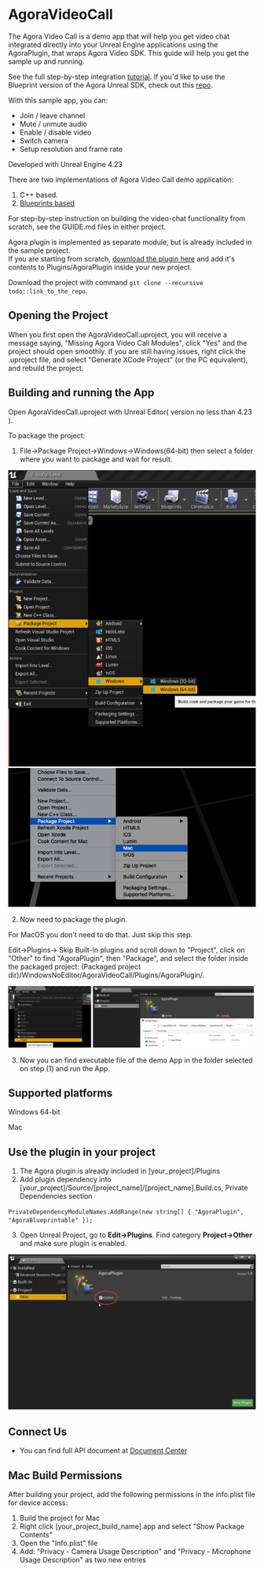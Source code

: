 # AgoraVideoCall

The Agora Video Call is a demo app that will help you get video chat integrated directly into your Unreal Engine applications using the AgoraPlugin, that wraps Agora Video SDK. This guide will help you get the sample up and running.

See the full step-by-step integration [tutorial](GUIDE.md). If you'd like to use the Blueprint version of the Agora Unreal SDK, check out this [repo](https://github.com/AgoraIO-Community/Agora-Unreal-SDK-Blueprint).

With this sample app, you can:

- Join / leave channel
- Mute / unmute audio
- Enable / disable video
- Switch camera
- Setup resolution and frame rate 

Developed with Unreal Engine 4.23

There are two implementations of Agora Video Call demo application:
1) C++ based.
2) [Blueprints based](https://github.com/AgoraIO-Community/Agora-Unreal-SDK-Blueprint)

For step-by-step instruction on building the video-chat functionality from scratch, see the GUIDE.md files in either project.

Agora plugin is implemented as separate module, but is already included in the sample project.  
If you are starting from scratch, [download the plugin here](https://gitlab.nixdev.co/agora.io/agora.io-ue-plugin) and add it's contents to Plugins/AgoraPlugin inside your new project.

Download the project with command `git clone --recursive todo::link_to_the_repo`.

## Opening the Project
When you first open the AgoraVideoCall.uproject, you will receive a message saying, "Missing Agora Video Call Modules", click "Yes" and the project should open smoothly. 
If you are still having issues, right click the .uproject file, and select "Generate XCode Project" (or the PC equivalent), and rebuild the project.

## Building and running the App

Open AgoraVideoCall.uproject with Unreal Editor( version no less than 4.23 ).

To package the project:

1) File->Package Project->Windows->Windows(64-bit) then select a folder where you want to package and wait for result.

![Alt text](ReadMeImages/HowToPackageProject.png?raw=true "PackageProject")
![Alt text](ReadMeImages/HowToPackageProjectMac.png?raw=true "PackageProject")

2) Now need to package the plugin. 

For MacOS you don't need to do that. Just skip this step.

Edit->Plugins-> Skip Built-In plugins and scroll down to "Project", click on "Other" to find "AgoraPlugin", then "Package", and select the folder inside the packaged project:
(Packaged project dir)/WindowsNoEditor/AgoraVideoCall/Plugins/AgoraPlugin/.

![Alt text](ReadMeImages/HowToPackagePlugin.png?raw=true "PackagePlugin")

3) Now you can find executable file of the demo App in the folder selected on step (1) and run the App.

## Supported platforms

Windows 64-bit

Mac

## Use the plugin in your project

1. The Agora plugin is already included in [your_project]/Plugins
2. Add plugin dependency into [your_project]/Source/[project_name]/[project_name].Build.cs, Private Dependencies section

`PrivateDependencyModuleNames.AddRange(new string[] { "AgoraPlugin", "AgoraBlueprintable" });`

3. Open Unreal Project, go to **Edit->Plugins**. Find category **Project->Other** and make sure plugin is enabled.

![Enable Plugin](ReadMeImages/PluginEnabledCheck.png)

## Connect Us

- You can find full API document at [Document Center](https://docs.agora.io/en/)

## Mac Build Permissions

After building your project, add the following permissions in the info.plist file for device access:

1. Build the project for Mac
2. Right click [your_project_build_name].app and select "Show Package Contents"
3. Open the "Info.plist" file
4. Add: "Privacy - Camera Usage Description" and "Privacy - Microphone Usage Description" as two new entries

